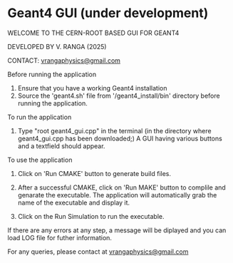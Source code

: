 # Geant4 GUI (under development)
WELCOME TO THE CERN-ROOT BASED GUI FOR GEANT4

DEVELOPED BY V. RANGA (2025)

CONTACT: vrangaphysics@gmail.com

Before running the application
1. Ensure that you have a working Geant4 installation 
2. Source the 'geant4.sh' file from '/geant4_install/bin' directory before running the application.

To run the application
1. Type "root geant4_gui.cpp" in the terminal (in the directory where geant4_gui.cpp has been downloaded;)
   A GUI having various buttons and a textfield should appear.

To use the application
1. Click on 'Run CMAKE' button to generate build files.

2. After a successful CMAKE, click on 'Run MAKE' button to complile and genarate the executable.
   The application will automatically grab the name of the executable and display it.

3. Click on the Run Simulation to run the executable.

If there are any errors at any step, a message will be diplayed and you can load LOG file for futher information.

For any queries, please contact at vrangaphysics@gmail.com

